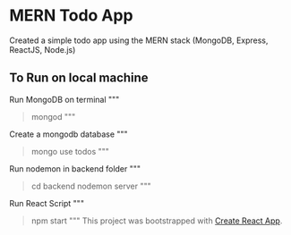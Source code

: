 # MERN Todo App

Created a simple todo app using the MERN stack (MongoDB, Express, ReactJS, Node.js)

## To Run on local machine

Run MongoDB on terminal
"""
> mongod
"""

Create a mongodb database
"""
> mongo
> use todos
"""

Run nodemon in backend folder
"""
> cd backend
> nodemon server
"""

Run React Script
"""
> npm start
"""
This project was bootstrapped with [Create React App](https://github.com/facebook/create-react-app).


